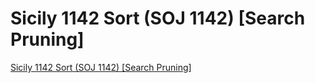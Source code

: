 # Sicily 1142 Sort (SOJ 1142) [Search Pruning]
[Sicily 1142 Sort (SOJ 1142) [Search Pruning]](https://aiwithcloud.com/2022/09/19/sicily_1142_sort_soj_1142_search_pruning/)